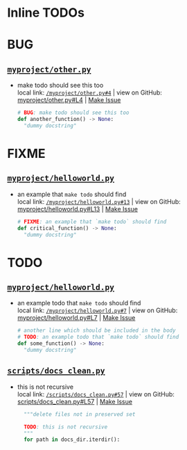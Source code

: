  # Inline TODOs


# BUG

## [`myproject/other.py`](/myproject/other.py)

- make todo should see this too  
  local link: [`/myproject/other.py#4`](/myproject/other.py#4) 
  | view on GitHub: [myproject/other.py#L4](https://github.com/mivanit/python-project-makefile-template/blob/main/myproject/other.py#L4)
  | [Make Issue](https://github.com/mivanit/python-project-makefile-template/issues/new?title=make%20todo%20should%20see%20this%20too&body=%23%20source%0A%0A%5B%60myproject%2Fother.py%23L4%60%5D%28https%3A%2F%2Fgithub.com%2Fmivanit%2Fpython-project-makefile-template%2Fblob%2Fmain%2Fmyproject%2Fother.py%23L4%29%0A%0A%23%20context%0A%60%60%60python%0A%23%20BUG%3A%20make%20todo%20should%20see%20this%20too%0Adef%20another_function%28%29%20-%3E%20None%3A%0A%09%22dummy%20docstring%22%0A%60%60%60&labels=bug)

  ```python
  # BUG: make todo should see this too
  def another_function() -> None:
  	"dummy docstring"
  ```





# FIXME

## [`myproject/helloworld.py`](/myproject/helloworld.py)

- an example that `make todo` should find  
  local link: [`/myproject/helloworld.py#13`](/myproject/helloworld.py#13) 
  | view on GitHub: [myproject/helloworld.py#L13](https://github.com/mivanit/python-project-makefile-template/blob/main/myproject/helloworld.py#L13)
  | [Make Issue](https://github.com/mivanit/python-project-makefile-template/issues/new?title=an%20example%20that%20%60make%20todo%60%20should%20find&body=%23%20source%0A%0A%5B%60myproject%2Fhelloworld.py%23L13%60%5D%28https%3A%2F%2Fgithub.com%2Fmivanit%2Fpython-project-makefile-template%2Fblob%2Fmain%2Fmyproject%2Fhelloworld.py%23L13%29%0A%0A%23%20context%0A%60%60%60python%0A%23%20FIXME%3A%20an%20example%20that%20%60make%20todo%60%20should%20find%0Adef%20critical_function%28%29%20-%3E%20None%3A%0A%09%22dummy%20docstring%22%0A%60%60%60&labels=FIXME)

  ```python
  # FIXME: an example that `make todo` should find
  def critical_function() -> None:
  	"dummy docstring"
  ```





# TODO

## [`myproject/helloworld.py`](/myproject/helloworld.py)

- an example todo that `make todo` should find  
  local link: [`/myproject/helloworld.py#7`](/myproject/helloworld.py#7) 
  | view on GitHub: [myproject/helloworld.py#L7](https://github.com/mivanit/python-project-makefile-template/blob/main/myproject/helloworld.py#L7)
  | [Make Issue](https://github.com/mivanit/python-project-makefile-template/issues/new?title=an%20example%20todo%20that%20%60make%20todo%60%20should%20find&body=%23%20source%0A%0A%5B%60myproject%2Fhelloworld.py%23L7%60%5D%28https%3A%2F%2Fgithub.com%2Fmivanit%2Fpython-project-makefile-template%2Fblob%2Fmain%2Fmyproject%2Fhelloworld.py%23L7%29%0A%0A%23%20context%0A%60%60%60python%0A%23%20another%20line%20which%20should%20be%20included%20in%20the%20body%0A%23%20TODO%3A%20an%20example%20todo%20that%20%60make%20todo%60%20should%20find%0Adef%20some_function%28%29%20-%3E%20None%3A%0A%09%22dummy%20docstring%22%0A%60%60%60&labels=enhancement)

  ```python
  # another line which should be included in the body
  # TODO: an example todo that `make todo` should find
  def some_function() -> None:
  	"dummy docstring"
  ```




## [`scripts/docs_clean.py`](/scripts/docs_clean.py)

- this is not recursive  
  local link: [`/scripts/docs_clean.py#57`](/scripts/docs_clean.py#57) 
  | view on GitHub: [scripts/docs_clean.py#L57](https://github.com/mivanit/python-project-makefile-template/blob/main/scripts/docs_clean.py#L57)
  | [Make Issue](https://github.com/mivanit/python-project-makefile-template/issues/new?title=this%20is%20not%20recursive&body=%23%20source%0A%0A%5B%60scripts%2Fdocs_clean.py%23L57%60%5D%28https%3A%2F%2Fgithub.com%2Fmivanit%2Fpython-project-makefile-template%2Fblob%2Fmain%2Fscripts%2Fdocs_clean.py%23L57%29%0A%0A%23%20context%0A%60%60%60python%0A%09%22%22%22delete%20files%20not%20in%20preserved%20set%0A%0A%09TODO%3A%20this%20is%20not%20recursive%0A%09%22%22%22%0A%09for%20path%20in%20docs_dir.iterdir%28%29%3A%0A%60%60%60&labels=enhancement)

  ```python
  	"""delete files not in preserved set
  
  	TODO: this is not recursive
  	"""
  	for path in docs_dir.iterdir():
  ```




